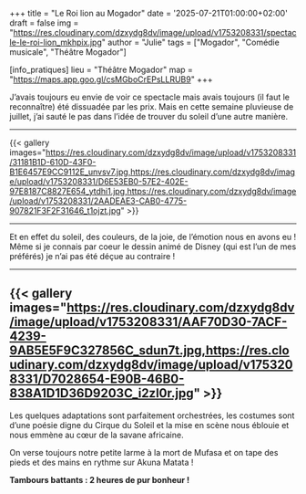 +++
title = "Le Roi lion au Mogador"
date = '2025-07-21T01:00:00+02:00'
draft = false
img = "https://res.cloudinary.com/dzxydg8dv/image/upload/v1753208331/spectacle-le-roi-lion_mkhpix.jpg"
author = "Julie"
tags = ["Mogador", "Comédie musicale", "Théâtre Mogador"]

[info_pratiques]
lieu = "Théâtre Mogador"
map = "https://maps.app.goo.gl/csMGboCrEPsLLRUB9"
+++

J’avais toujours eu envie de voir ce spectacle mais avais toujours (il faut le reconnaître) été dissuadée par les prix.
Mais en cette semaine pluvieuse de juillet, j’ai sauté le pas dans l’idée de trouver du soleil d’une autre manière.  

---
{{< gallery images="https://res.cloudinary.com/dzxydg8dv/image/upload/v1753208331/31181B1D-610D-43F0-B1E6457E9CC9112E_unvsv7.jpg,https://res.cloudinary.com/dzxydg8dv/image/upload/v1753208331/D6E53EB0-57E2-402E-97E8187C8827E654_ytdhi1.jpg,https://res.cloudinary.com/dzxydg8dv/image/upload/v1753208331/2AADEAE3-CAB0-4775-907821F3F2F31646_t1ojzt.jpg" >}}

---

Et en effet du soleil, des couleurs, de la joie, de l’émotion nous en avons eu !
Même si je connais par coeur le dessin animé de Disney (qui est l’un de mes préférés) je n’ai pas été déçue au contraire ! 

---
{{< gallery images="https://res.cloudinary.com/dzxydg8dv/image/upload/v1753208331/AAF70D30-7ACF-4239-9AB5E5F9C327856C_sdun7t.jpg,https://res.cloudinary.com/dzxydg8dv/image/upload/v1753208331/D7028654-E90B-46B0-838A1D1D36D9203C_i2zl0r.jpg" >}}
---

Les quelques adaptations sont parfaitement orchestrées, les costumes sont d’une poésie digne du Cirque du Soleil et la mise en scène nous éblouie et nous emmène au cœur de la savane africaine.  

On verse toujours notre petite larme à la mort de Mufasa et on tape des pieds et des mains en rythme sur Akuna Matata !  

**Tambours battants : 2 heures de pur bonheur !**
